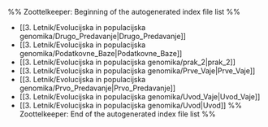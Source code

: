%% Zoottelkeeper: Beginning of the autogenerated index file list  %%
-  [[3. Letnik/Evolucijska in populacijska genomika/Drugo_Predavanje|Drugo_Predavanje]]
-  [[3. Letnik/Evolucijska in populacijska genomika/Podatkovne_Baze|Podatkovne_Baze]]
-  [[3. Letnik/Evolucijska in populacijska genomika/prak_2|prak_2]]
-  [[3. Letnik/Evolucijska in populacijska genomika/Prve_Vaje|Prve_Vaje]]
-  [[3. Letnik/Evolucijska in populacijska genomika/Prvo_Predavanje|Prvo_Predavanje]]
-  [[3. Letnik/Evolucijska in populacijska genomika/Uvod_Vaje|Uvod_Vaje]]
-  [[3. Letnik/Evolucijska in populacijska genomika/Uvod|Uvod]]
%% Zoottelkeeper: End of the autogenerated index file list  %%
